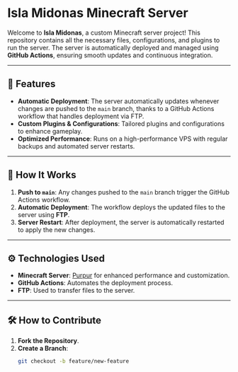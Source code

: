 # Isla Midonas Minecraft Server

Welcome to **Isla Midonas**, a custom Minecraft server project! This repository contains all the necessary files, configurations, and plugins to run the server. The server is automatically deployed and managed using **GitHub Actions**, ensuring smooth updates and continuous integration.

---

## 🚀 Features

- **Automatic Deployment**: The server automatically updates whenever changes are pushed to the `main` branch, thanks to a GitHub Actions workflow that handles deployment via FTP.
- **Custom Plugins & Configurations**: Tailored plugins and configurations to enhance gameplay.
- **Optimized Performance**: Runs on a high-performance VPS with regular backups and automated server restarts.

---

## 🔧 How It Works

1. **Push to `main`**: Any changes pushed to the `main` branch trigger the GitHub Actions workflow.
2. **Automatic Deployment**: The workflow deploys the updated files to the server using **FTP**.
3. **Server Restart**: After deployment, the server is automatically restarted to apply the new changes.

---

## ⚙️ Technologies Used

- **Minecraft Server**: [Purpur](https://purpurmc.org) for enhanced performance and customization.
- **GitHub Actions**: Automates the deployment process.
- **FTP**: Used to transfer files to the server.

---

## 🛠️ How to Contribute

1. **Fork the Repository**.
2. **Create a Branch**:
   ```bash
   git checkout -b feature/new-feature
   ```
